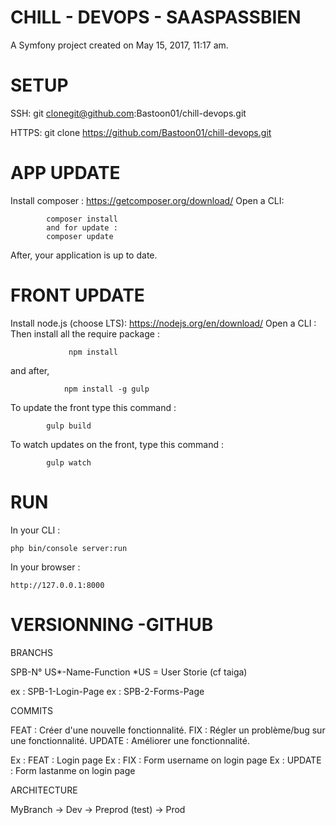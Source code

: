 CHILL - DEVOPS - SAASPASSBIEN
=============================

A Symfony project created on May 15, 2017, 11:17 am.

SETUP
=====

SSH: git clonegit@github.com:Bastoon01/chill-devops.git

HTTPS: git clone https://github.com/Bastoon01/chill-devops.git

APP UPDATE
==========

Install composer : https://getcomposer.org/download/
Open a CLI:  

            composer install
            and for update :
            composer update

After, your application is up to date.

FRONT UPDATE
============

Install node.js (choose LTS): https://nodejs.org/en/download/ Open a CLI :
Then install all the require package : 
                 
                 npm install 
and after, 

                npm install -g gulp 
                
To update the front type this command : 

            gulp build
            
To watch updates on the front, type this command :
        
            gulp watch

RUN
===

In your CLI :

    php bin/console server:run  
    
In your browser :
    
    http://127.0.0.1:8000
    
VERSIONNING -GITHUB
===================

BRANCHS

SPB-N° US*-Name-Function
*US = User Storie (cf taiga)

ex : SPB-1-Login-Page
ex : SPB-2-Forms-Page

COMMITS

FEAT : Créer d'une nouvelle fonctionnalité.
FIX : Régler un problème/bug sur une fonctionnalité.
UPDATE : Améliorer une fonctionnalité.

Ex : FEAT : Login page
Ex : FIX : Form username on login page
Ex : UPDATE : Form lastanme on login page
        
ARCHITECTURE

MyBranch -> Dev -> Preprod (test) -> Prod
